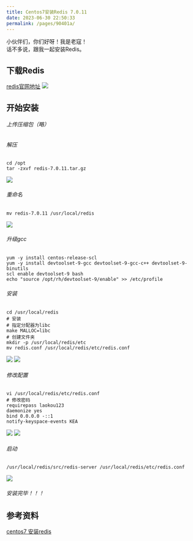 ```yaml
---
title: Centos7安装Redis 7.0.11
date: 2023-06-30 22:50:33
permalink: /pages/90401a/
---
```


小伙伴们，你们好呀！我是老寇！    
话不多说，跟我一起安装Redis。

## 下载Redis
<a target="_blank" href="https://redis.io/download">redis官网地址</a>
<img src="/img/2/img.png"/>

## 开始安装
###### 上传压缩包（略）
###### 解压
```shell
cd /opt
tar -zxvf redis-7.0.11.tar.gz
```
<img src="/img/2/img_1.png"/>

###### 重命名
```shell
mv redis-7.0.11 /usr/local/redis
```
<img src="/img/2/img_2.png"/>

###### 升级gcc
```shell
yum -y install centos-release-scl
yum -y install devtoolset-9-gcc devtoolset-9-gcc-c++ devtoolset-9-binutils
scl enable devtoolset-9 bash
echo "source /opt/rh/devtoolset-9/enable" >> /etc/profile
```

###### 安装
```shell
cd /usr/local/redis
# 安装
# 指定分配器为libc
make MALLOC=libc
# 创建文件夹
mkdir -p /usr/local/redis/etc
mv redis.conf /usr/local/redis/etc/redis.conf
```
<img src="/img/2/img_3.png"/>

<img src="/img/2/img_4.png"/>

###### 修改配置
```shell
vi /usr/local/redis/etc/redis.conf
# 修改密码
requirepass laokou123
daemonize yes
bind 0.0.0.0 -::1
notify-keyspace-events KEA
```
<img src="/img/2/img_5.png"/>  

<img src="/img/2/img_6.png"/>  

###### 启动
```shell
/usr/local/redis/src/redis-server /usr/local/redis/etc/redis.conf
```
<img src="/img/2/img_7.png"/>

###### 安装完毕！！！

## 参考资料
[centos7 安装redis](https://kcloud.blog.csdn.net/article/details/82589349)